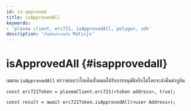 ```yaml
---
id: is-approved
title: isApprovedAll
keywords:
- 'plasma client, erc721, isApprovedAll, polygon, sdk'
description: 'เริ่มต้นทำงานกับ Maticjs'
---
```


# isApprovedAll {#isapprovedall}

เมธอด `isApprovedAll` ตรวจสอบว่าโทเค็นทั้งหมดได้รับการอนุมัติหรือไม่โดยจะส่งคืนค่าบูลีน

```
const erc721Token = plasmaClient.erc721(<token address>, true);

const result = await erc721Token.isApprovedAll(<user Address>);

```

